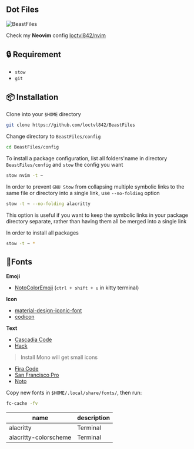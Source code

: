 ## Dot Files

![BeastFiles](https://user-images.githubusercontent.com/80513079/212870165-db43c120-cccd-4384-b7fe-85bdd63823db.png)

Check my **Neovim** config [loctvl842/nvim](https://github.com/loctvl842/nvim#neovim-config)

## 🔒 Requirement

- `stow`
- `git`

## 📦 Installation

Clone into your `$HOME` directory

```bash
git clone https://github.com/loctvl842/BeastFiles
```

Change directory to `BeastFiles/config`

```bash
cd BeastFiles/config
```

To install a package configuration, list all folders'name in directory `BeastFiles/config` and `stow` the config you want

```bash
stow nvim -t ~
```

In order to prevent `GNU Stow` from collapsing multiple symbolic links to the same file or directory into a single link, use `--no-folding` option

```bash
stow -t ~ --no-folding alacritty
```

This option is useful if you want to keep the symbolic links in your package directory separate, rather than having them all be merged into a single link

In order to install all packages

```bash
stow -t ~ *
```

## 🤟Fonts

**Emoji**

- [NotoColorEmoji](https://github.com/googlefonts/noto-emoji) (`ctrl + shift + u` in kitty terminal)

**Icon**

- [material-design-iconic-font](https://github.com/zavoloklom/material-design-iconic-font/releases/download/2.2.0/material-design-iconic-font.zip)
- [codicon](https://github.com/microsoft/vscode-codicons/raw/main/dist/codicon.ttf)

**Text**

- [Cascadia Code](https://github.com/microsoft/cascadia-code/releases)
- [Hack](https://github.com/ryanoasis/nerd-fonts/tree/master/patched-fonts/Hack)

> Install Mono will get small icons

- [Fira Code](https://github.com/ryanoasis/nerd-fonts/tree/master/patched-fonts/FiraCode)
- [San Francisco Pro](https://drive.google.com/file/d/1-vLGyDO-q7ciBclaPWY5ObLoPYfyh1q8/view)
- [Noto](https://github.com/ryanoasis/nerd-fonts/releases/download/v3.0.1/Noto.zip)

Copy new fonts in `$HOME/.local/share/fonts/`, then run:

```sh
fc-cache -fv
```

| name                  | description |
| --------------------- | ----------- |
| alacritty             | Terminal    |
| alacritty-colorscheme | Terminal    |
